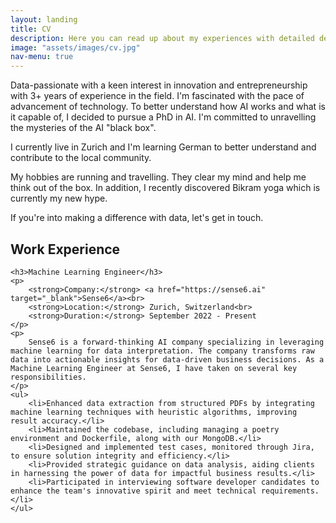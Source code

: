 ```yaml
---
layout: landing
title: CV
description: Here you can read up about my experiences with detailed description
image: "assets/images/cv.jpg"
nav-menu: true
---
```



Data-passionate with a keen interest in innovation and entrepreneurship with 3+ years of experience in the field. I'm fascinated with the pace of advancement of technology. To better understand how AI works and what is it capable of, I decided to pursue a PhD in AI. I'm committed to unravelling the mysteries of the AI "black box".

I currently live in Zurich and I'm learning German to better understand and contribute to the local community.

My hobbies are running and travelling. They clear my mind and help me think out of the box. In addition, I recently discovered Bikram yoga which is currently my new hype.

If you're into making a difference with data, let's get in touch.

<h2>Work Experience</h2>

<section>

    <h3>Machine Learning Engineer</h3>
    <p>
        <strong>Company:</strong> <a href="https://sense6.ai" target="_blank">Sense6</a><br>
        <strong>Location:</strong> Zurich, Switzerland<br>
        <strong>Duration:</strong> September 2022 - Present
    </p>
    <p>
        Sense6 is a forward-thinking AI company specializing in leveraging machine learning for data interpretation. The company transforms raw data into actionable insights for data-driven business decisions. As a Machine Learning Engineer at Sense6, I have taken on several key responsibilities.
    </p>
    <ul>
        <li>Enhanced data extraction from structured PDFs by integrating machine learning techniques with heuristic algorithms, improving result accuracy.</li>
        <li>Maintained the codebase, including managing a poetry environment and Dockerfile, along with our MongoDB.</li>
        <li>Designed and implemented test cases, monitored through Jira, to ensure solution integrity and efficiency.</li>
        <li>Provided strategic guidance on data analysis, aiding clients in harnessing the power of data for impactful business results.</li>
        <li>Participated in interviewing software developer candidates to enhance the team's innovative spirit and meet technical requirements.</li>
    </ul>
</section>



